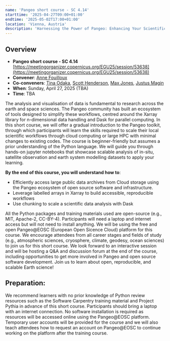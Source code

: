 ```yaml
---
name: 'Pangeo short course - SC 4.14'
starttime: '2025-04-27T09:00+01:00'
endtime: '2025-05-02T17:00+01:00'
location: 'Vienna, Austria'
description: 'Harnessing the Power of Pangeo: Enhancing Your Scientific Data Analysis Workflow with scalable open source tools.'
---
```

## Overview

- **Pangeo short course - SC 4.14** [https://meetingorganizer.copernicus.org/EGU25/session/53638](https://meetingorganizer.copernicus.org/EGU25/session/53638)
- **Convener**: [Anne Fouilloux](https://discourse.pangeo.io/u/annefou)
- **Co-conveners**:  [Tina Odaka](https://discourse.pangeo.io/u/tinaok), [Scott Henderson](https://discourse.pangeo.io/u/scottyhq), [Max Jones](https://discourse.pangeo.io/u/maxrjones), [Justus Magin](https://discourse.pangeo.io/u/keewis)
- **When**: Sunday, April 27, 2025 (TBA)
- **Time**: TBA

The analysis and visualisation of data is fundamental to research across the earth and space sciences. The Pangeo community has built an ecosystem of tools designed to simplify these workflows, centred around the Xarray library for n-dimensional data handling and Dask for parallel computing. In this short course, we will offer a gradual introduction to the Pangeo toolkit, through which participants will learn the skills required to scale their local scientific workflows through cloud computing or large HPC with minimal changes to existing codes.
The course is beginner-friendly but assumes a prior understanding of the Python language. We will guide you through hands-on jupyter notebooks that showcase scalable analysis of in-situ, satellite observation and earth system modelling datasets to apply your learning. 

**By the end of this course, you will understand how to**:
- Efficiently access large public data archives from Cloud storage using the Pangeo ecosystem of open source software and infrastructure.
- Leverage labelled arrays in Xarray to build accessible, reproducible workflows
- Use chunking to scale a scientific data analysis with Dask

All the Python packages and training materials used are open-source (e.g., MIT, Apache-2, CC-BY-4). Participants will need a laptop and internet access but will not need to install anything. We will be using the free and open Pangeo@EOSC (European Open Sicence Cloud) platform for this course. We encourage attendees from all career stages and fields of study (e.g., atmospheric sciences, cryosphere, climate, geodesy, ocean sciences) to join us for this short course. We look forward to an interactive session and will be hosting a Q&A and discussion forum at the end of the course, including opportunities to get more involved in Pangeo and open source software development. Join us to learn about open, reproducible, and scalable Earth science!

## Preparation: 
We recommend learners with no prior knowledge of Python review resources such as the Software Carpentry training material and Project Pythia in advance of this short course. Participants should bring a laptop with an internet connection. No software installation is required as resources will be accessed online using the Pangeo@EOSC platform. Temporary user accounts will be provided for the course and we will also teach attendees how to request an account on Pangeo@EOSC to continue working on the platform after the training course.